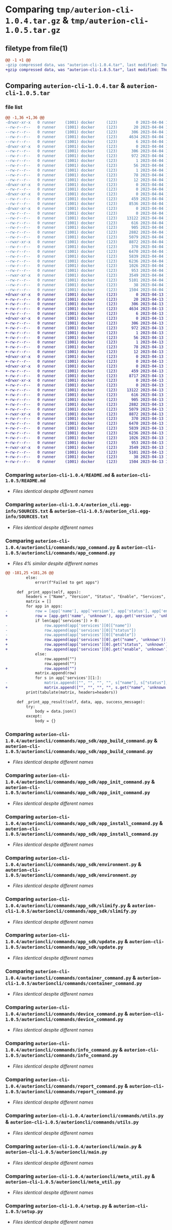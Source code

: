 # Comparing `tmp/auterion-cli-1.0.4.tar.gz` & `tmp/auterion-cli-1.0.5.tar.gz`

## filetype from file(1)

```diff
@@ -1 +1 @@
-gzip compressed data, was "auterion-cli-1.0.4.tar", last modified: Tue Apr  4 13:01:34 2023, max compression
+gzip compressed data, was "auterion-cli-1.0.5.tar", last modified: Thu Apr 13 14:30:59 2023, max compression
```

## Comparing `auterion-cli-1.0.4.tar` & `auterion-cli-1.0.5.tar`

### file list

```diff
@@ -1,36 +1,36 @@
-drwxr-xr-x   0 runner    (1001) docker     (123)        0 2023-04-04 13:01:34.004211 auterion-cli-1.0.4/
--rw-r--r--   0 runner    (1001) docker     (123)       20 2023-04-04 13:01:26.000000 auterion-cli-1.0.4/MANIFEST.in
--rw-r--r--   0 runner    (1001) docker     (123)      306 2023-04-04 13:01:34.004211 auterion-cli-1.0.4/PKG-INFO
--rw-r--r--   0 runner    (1001) docker     (123)     4634 2023-04-04 13:01:26.000000 auterion-cli-1.0.4/README.md
--rw-r--r--   0 runner    (1001) docker     (123)        6 2023-04-04 13:01:33.000000 auterion-cli-1.0.4/VERSION.txt
-drwxr-xr-x   0 runner    (1001) docker     (123)        0 2023-04-04 13:01:34.004211 auterion-cli-1.0.4/auterion_cli.egg-info/
--rw-r--r--   0 runner    (1001) docker     (123)      306 2023-04-04 13:01:33.000000 auterion-cli-1.0.4/auterion_cli.egg-info/PKG-INFO
--rw-r--r--   0 runner    (1001) docker     (123)      972 2023-04-04 13:01:33.000000 auterion-cli-1.0.4/auterion_cli.egg-info/SOURCES.txt
--rw-r--r--   0 runner    (1001) docker     (123)        1 2023-04-04 13:01:33.000000 auterion-cli-1.0.4/auterion_cli.egg-info/dependency_links.txt
--rw-r--r--   0 runner    (1001) docker     (123)       56 2023-04-04 13:01:33.000000 auterion-cli-1.0.4/auterion_cli.egg-info/entry_points.txt
--rw-r--r--   0 runner    (1001) docker     (123)        1 2023-04-04 13:01:33.000000 auterion-cli-1.0.4/auterion_cli.egg-info/not-zip-safe
--rw-r--r--   0 runner    (1001) docker     (123)       78 2023-04-04 13:01:33.000000 auterion-cli-1.0.4/auterion_cli.egg-info/requires.txt
--rw-r--r--   0 runner    (1001) docker     (123)       12 2023-04-04 13:01:33.000000 auterion-cli-1.0.4/auterion_cli.egg-info/top_level.txt
-drwxr-xr-x   0 runner    (1001) docker     (123)        0 2023-04-04 13:01:34.004211 auterion-cli-1.0.4/auterioncli/
--rw-r--r--   0 runner    (1001) docker     (123)        0 2023-04-04 13:01:26.000000 auterion-cli-1.0.4/auterioncli/__init__.py
-drwxr-xr-x   0 runner    (1001) docker     (123)        0 2023-04-04 13:01:34.004211 auterion-cli-1.0.4/auterioncli/commands/
--rw-r--r--   0 runner    (1001) docker     (123)      459 2023-04-04 13:01:26.000000 auterion-cli-1.0.4/auterioncli/commands/__init__.py
--rw-r--r--   0 runner    (1001) docker     (123)     8536 2023-04-04 13:01:26.000000 auterion-cli-1.0.4/auterioncli/commands/app_command.py
-drwxr-xr-x   0 runner    (1001) docker     (123)        0 2023-04-04 13:01:34.004211 auterion-cli-1.0.4/auterioncli/commands/app_sdk/
--rw-r--r--   0 runner    (1001) docker     (123)        0 2023-04-04 13:01:26.000000 auterion-cli-1.0.4/auterioncli/commands/app_sdk/__init__.py
--rw-r--r--   0 runner    (1001) docker     (123)    13122 2023-04-04 13:01:26.000000 auterion-cli-1.0.4/auterioncli/commands/app_sdk/app_build_command.py
--rw-r--r--   0 runner    (1001) docker     (123)      616 2023-04-04 13:01:26.000000 auterion-cli-1.0.4/auterioncli/commands/app_sdk/app_init_command.py
--rw-r--r--   0 runner    (1001) docker     (123)      905 2023-04-04 13:01:26.000000 auterion-cli-1.0.4/auterioncli/commands/app_sdk/app_install_command.py
--rw-r--r--   0 runner    (1001) docker     (123)     2882 2023-04-04 13:01:26.000000 auterion-cli-1.0.4/auterioncli/commands/app_sdk/environment.py
--rw-r--r--   0 runner    (1001) docker     (123)     5079 2023-04-04 13:01:26.000000 auterion-cli-1.0.4/auterioncli/commands/app_sdk/slimify.py
--rwxr-xr-x   0 runner    (1001) docker     (123)     8872 2023-04-04 13:01:26.000000 auterion-cli-1.0.4/auterioncli/commands/app_sdk/update.py
--rw-r--r--   0 runner    (1001) docker     (123)      370 2023-04-04 13:01:26.000000 auterion-cli-1.0.4/auterioncli/commands/command_base.py
--rw-r--r--   0 runner    (1001) docker     (123)     6470 2023-04-04 13:01:26.000000 auterion-cli-1.0.4/auterioncli/commands/container_command.py
--rw-r--r--   0 runner    (1001) docker     (123)     5839 2023-04-04 13:01:26.000000 auterion-cli-1.0.4/auterioncli/commands/device_command.py
--rw-r--r--   0 runner    (1001) docker     (123)     6236 2023-04-04 13:01:26.000000 auterion-cli-1.0.4/auterioncli/commands/info_command.py
--rw-r--r--   0 runner    (1001) docker     (123)     1026 2023-04-04 13:01:26.000000 auterion-cli-1.0.4/auterioncli/commands/report_command.py
--rw-r--r--   0 runner    (1001) docker     (123)      953 2023-04-04 13:01:26.000000 auterion-cli-1.0.4/auterioncli/commands/utils.py
--rwxr-xr-x   0 runner    (1001) docker     (123)     3549 2023-04-04 13:01:26.000000 auterion-cli-1.0.4/auterioncli/main.py
--rw-r--r--   0 runner    (1001) docker     (123)     5101 2023-04-04 13:01:26.000000 auterion-cli-1.0.4/auterioncli/meta_util.py
--rw-r--r--   0 runner    (1001) docker     (123)       38 2023-04-04 13:01:34.004211 auterion-cli-1.0.4/setup.cfg
--rw-r--r--   0 runner    (1001) docker     (123)     1504 2023-04-04 13:01:26.000000 auterion-cli-1.0.4/setup.py
+drwxr-xr-x   0 runner    (1001) docker     (123)        0 2023-04-13 14:30:59.743423 auterion-cli-1.0.5/
+-rw-r--r--   0 runner    (1001) docker     (123)       20 2023-04-13 14:30:51.000000 auterion-cli-1.0.5/MANIFEST.in
+-rw-r--r--   0 runner    (1001) docker     (123)      306 2023-04-13 14:30:59.739423 auterion-cli-1.0.5/PKG-INFO
+-rw-r--r--   0 runner    (1001) docker     (123)     4634 2023-04-13 14:30:51.000000 auterion-cli-1.0.5/README.md
+-rw-r--r--   0 runner    (1001) docker     (123)        6 2023-04-13 14:30:59.000000 auterion-cli-1.0.5/VERSION.txt
+drwxr-xr-x   0 runner    (1001) docker     (123)        0 2023-04-13 14:30:59.739423 auterion-cli-1.0.5/auterion_cli.egg-info/
+-rw-r--r--   0 runner    (1001) docker     (123)      306 2023-04-13 14:30:59.000000 auterion-cli-1.0.5/auterion_cli.egg-info/PKG-INFO
+-rw-r--r--   0 runner    (1001) docker     (123)      972 2023-04-13 14:30:59.000000 auterion-cli-1.0.5/auterion_cli.egg-info/SOURCES.txt
+-rw-r--r--   0 runner    (1001) docker     (123)        1 2023-04-13 14:30:59.000000 auterion-cli-1.0.5/auterion_cli.egg-info/dependency_links.txt
+-rw-r--r--   0 runner    (1001) docker     (123)       56 2023-04-13 14:30:59.000000 auterion-cli-1.0.5/auterion_cli.egg-info/entry_points.txt
+-rw-r--r--   0 runner    (1001) docker     (123)        1 2023-04-13 14:30:59.000000 auterion-cli-1.0.5/auterion_cli.egg-info/not-zip-safe
+-rw-r--r--   0 runner    (1001) docker     (123)       78 2023-04-13 14:30:59.000000 auterion-cli-1.0.5/auterion_cli.egg-info/requires.txt
+-rw-r--r--   0 runner    (1001) docker     (123)       12 2023-04-13 14:30:59.000000 auterion-cli-1.0.5/auterion_cli.egg-info/top_level.txt
+drwxr-xr-x   0 runner    (1001) docker     (123)        0 2023-04-13 14:30:59.739423 auterion-cli-1.0.5/auterioncli/
+-rw-r--r--   0 runner    (1001) docker     (123)        0 2023-04-13 14:30:51.000000 auterion-cli-1.0.5/auterioncli/__init__.py
+drwxr-xr-x   0 runner    (1001) docker     (123)        0 2023-04-13 14:30:59.739423 auterion-cli-1.0.5/auterioncli/commands/
+-rw-r--r--   0 runner    (1001) docker     (123)      459 2023-04-13 14:30:51.000000 auterion-cli-1.0.5/auterioncli/commands/__init__.py
+-rw-r--r--   0 runner    (1001) docker     (123)     8717 2023-04-13 14:30:51.000000 auterion-cli-1.0.5/auterioncli/commands/app_command.py
+drwxr-xr-x   0 runner    (1001) docker     (123)        0 2023-04-13 14:30:59.739423 auterion-cli-1.0.5/auterioncli/commands/app_sdk/
+-rw-r--r--   0 runner    (1001) docker     (123)        0 2023-04-13 14:30:51.000000 auterion-cli-1.0.5/auterioncli/commands/app_sdk/__init__.py
+-rw-r--r--   0 runner    (1001) docker     (123)    13122 2023-04-13 14:30:51.000000 auterion-cli-1.0.5/auterioncli/commands/app_sdk/app_build_command.py
+-rw-r--r--   0 runner    (1001) docker     (123)      616 2023-04-13 14:30:51.000000 auterion-cli-1.0.5/auterioncli/commands/app_sdk/app_init_command.py
+-rw-r--r--   0 runner    (1001) docker     (123)      905 2023-04-13 14:30:51.000000 auterion-cli-1.0.5/auterioncli/commands/app_sdk/app_install_command.py
+-rw-r--r--   0 runner    (1001) docker     (123)     2882 2023-04-13 14:30:51.000000 auterion-cli-1.0.5/auterioncli/commands/app_sdk/environment.py
+-rw-r--r--   0 runner    (1001) docker     (123)     5079 2023-04-13 14:30:51.000000 auterion-cli-1.0.5/auterioncli/commands/app_sdk/slimify.py
+-rwxr-xr-x   0 runner    (1001) docker     (123)     8872 2023-04-13 14:30:51.000000 auterion-cli-1.0.5/auterioncli/commands/app_sdk/update.py
+-rw-r--r--   0 runner    (1001) docker     (123)      370 2023-04-13 14:30:51.000000 auterion-cli-1.0.5/auterioncli/commands/command_base.py
+-rw-r--r--   0 runner    (1001) docker     (123)     6470 2023-04-13 14:30:51.000000 auterion-cli-1.0.5/auterioncli/commands/container_command.py
+-rw-r--r--   0 runner    (1001) docker     (123)     5839 2023-04-13 14:30:51.000000 auterion-cli-1.0.5/auterioncli/commands/device_command.py
+-rw-r--r--   0 runner    (1001) docker     (123)     6236 2023-04-13 14:30:51.000000 auterion-cli-1.0.5/auterioncli/commands/info_command.py
+-rw-r--r--   0 runner    (1001) docker     (123)     1026 2023-04-13 14:30:51.000000 auterion-cli-1.0.5/auterioncli/commands/report_command.py
+-rw-r--r--   0 runner    (1001) docker     (123)      953 2023-04-13 14:30:51.000000 auterion-cli-1.0.5/auterioncli/commands/utils.py
+-rwxr-xr-x   0 runner    (1001) docker     (123)     3549 2023-04-13 14:30:51.000000 auterion-cli-1.0.5/auterioncli/main.py
+-rw-r--r--   0 runner    (1001) docker     (123)     5101 2023-04-13 14:30:51.000000 auterion-cli-1.0.5/auterioncli/meta_util.py
+-rw-r--r--   0 runner    (1001) docker     (123)       38 2023-04-13 14:30:59.743423 auterion-cli-1.0.5/setup.cfg
+-rw-r--r--   0 runner    (1001) docker     (123)     1504 2023-04-13 14:30:51.000000 auterion-cli-1.0.5/setup.py
```

### Comparing `auterion-cli-1.0.4/README.md` & `auterion-cli-1.0.5/README.md`

 * *Files identical despite different names*

### Comparing `auterion-cli-1.0.4/auterion_cli.egg-info/SOURCES.txt` & `auterion-cli-1.0.5/auterion_cli.egg-info/SOURCES.txt`

 * *Files identical despite different names*

### Comparing `auterion-cli-1.0.4/auterioncli/commands/app_command.py` & `auterion-cli-1.0.5/auterioncli/commands/app_command.py`

 * *Files 4% similar despite different names*

```diff
@@ -181,25 +181,26 @@
         else:
             error(f"Failed to get apps")
 
     def _print_apps(self, apps):
         headers = ["Name", "Version", "Status", "Enable", "Services", "Status", "Enable"]
         matrix = []
         for app in apps:
-            row = [app['name'], app['version'], app['status'], app['enable']]
+            row = [app.get('name', 'unknown'), app.get('version', 'unknown'), app.get('status', 'unknown'), app.get('enable', 'unknown')]
             if len(app['services']) > 0:
-                row.append(app['services'][0]["name"])
-                row.append(app['services'][0]["status"])
-                row.append(app['services'][0]["enable"])
+                row.append(app['services'][0].get("name", 'unknown'))
+                row.append(app['services'][0].get("status", 'unknown'))
+                row.append(app['services'][0].get("enable", 'unknown'))
             else:
                 row.append("")
                 row.append("")
+                row.append("")
             matrix.append(row)
             for s in app['services'][1:]:
-                matrix.append(["", "", "", "", s["name"], s["status"], s["enable"]])
+                matrix.append(["", "", "", "", s.get("name", 'unknown'), s.get("status", 'unknown'), s.get("enable", 'unknown')])
         print(tabulate(matrix, headers=headers))
 
     def _print_app_result(self, data, app, success_message):
         try:
             body = data.json()
         except:
             body = {}
```

### Comparing `auterion-cli-1.0.4/auterioncli/commands/app_sdk/app_build_command.py` & `auterion-cli-1.0.5/auterioncli/commands/app_sdk/app_build_command.py`

 * *Files identical despite different names*

### Comparing `auterion-cli-1.0.4/auterioncli/commands/app_sdk/app_init_command.py` & `auterion-cli-1.0.5/auterioncli/commands/app_sdk/app_init_command.py`

 * *Files identical despite different names*

### Comparing `auterion-cli-1.0.4/auterioncli/commands/app_sdk/app_install_command.py` & `auterion-cli-1.0.5/auterioncli/commands/app_sdk/app_install_command.py`

 * *Files identical despite different names*

### Comparing `auterion-cli-1.0.4/auterioncli/commands/app_sdk/environment.py` & `auterion-cli-1.0.5/auterioncli/commands/app_sdk/environment.py`

 * *Files identical despite different names*

### Comparing `auterion-cli-1.0.4/auterioncli/commands/app_sdk/slimify.py` & `auterion-cli-1.0.5/auterioncli/commands/app_sdk/slimify.py`

 * *Files identical despite different names*

### Comparing `auterion-cli-1.0.4/auterioncli/commands/app_sdk/update.py` & `auterion-cli-1.0.5/auterioncli/commands/app_sdk/update.py`

 * *Files identical despite different names*

### Comparing `auterion-cli-1.0.4/auterioncli/commands/container_command.py` & `auterion-cli-1.0.5/auterioncli/commands/container_command.py`

 * *Files identical despite different names*

### Comparing `auterion-cli-1.0.4/auterioncli/commands/device_command.py` & `auterion-cli-1.0.5/auterioncli/commands/device_command.py`

 * *Files identical despite different names*

### Comparing `auterion-cli-1.0.4/auterioncli/commands/info_command.py` & `auterion-cli-1.0.5/auterioncli/commands/info_command.py`

 * *Files identical despite different names*

### Comparing `auterion-cli-1.0.4/auterioncli/commands/report_command.py` & `auterion-cli-1.0.5/auterioncli/commands/report_command.py`

 * *Files identical despite different names*

### Comparing `auterion-cli-1.0.4/auterioncli/commands/utils.py` & `auterion-cli-1.0.5/auterioncli/commands/utils.py`

 * *Files identical despite different names*

### Comparing `auterion-cli-1.0.4/auterioncli/main.py` & `auterion-cli-1.0.5/auterioncli/main.py`

 * *Files identical despite different names*

### Comparing `auterion-cli-1.0.4/auterioncli/meta_util.py` & `auterion-cli-1.0.5/auterioncli/meta_util.py`

 * *Files identical despite different names*

### Comparing `auterion-cli-1.0.4/setup.py` & `auterion-cli-1.0.5/setup.py`

 * *Files identical despite different names*

